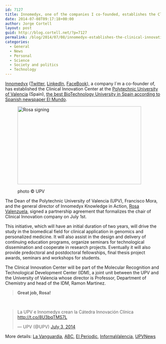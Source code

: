 ```yaml
---
id: 7127
title: Innomedyx, one of the companies I co-founded, establishes the Clinical Innovation Center at the Polytechnic University of Valencia
date: 2014-07-08T09:17:18+00:00
author: Jorge Cortell
layout: post
guid: http://blog.cortell.net/?p=7127
permalink: /blog/2014/07/08/innomedyx-establishes-the-clinical-innovation-center-at-the-polytechnic-university-of-valencia/
categories:
  - General
  - News
  - Personal
  - Science
  - Society and politics
  - Technology
---
```

<a title="http://www.innomedyx.es/" href="http://www.innomedyx.es/" target="_blank">Innomedyx</a> (<a title="https://twitter.com/INNOMEDYX" href="https://twitter.com/INNOMEDYX" target="_blank">Twitter</a>, <a title="https://www.linkedin.com/company/innomedyx" href="https://www.linkedin.com/company/innomedyx" target="_blank">LinkedIn</a>, <a title="https://es-es.facebook.com/Innomedyx" href="https://es-es.facebook.com/Innomedyx" target="_blank">FaceBook</a>), a company I`m a co-founder of, has established the Clinical Innovation Center at the <a title="https://www.upv.es" href="https://www.upv.es" target="_blank">Polytechnic University of Valencia</a> (Spain), <a title="https://www.upv.es/noticias-upv/noticia-6389-bioartes-en.html" href="https://www.upv.es/noticias-upv/noticia-6389-bioartes-en.html" target="_blank">the best BioTechnology University in Spain according to Spanish newspaper El Mundo</a>.<figure style="width: 400px" class="wp-caption aligncenter">

<img src="http://www.upv.es/upl/U0661285.jpg" alt="Rosa signing" width="400" height="252" /><figcaption class="wp-caption-text">photo © UPV</figcaption></figure> 

The Dean of the Polytechnic University of Valencia (UPV), Francisco Mora, and the general director of Innomedyx Knowledge in Action, <a title="https://twitter.com/valenzuela_rosa" href="https://twitter.com/valenzuela_rosa" target="_blank">Rosa Valenzuela</a>, signed a partnership agreement that formalizes the chair of Clinical Innovation company on July 1st.

This initiative, which will have an initial duration of two years, will drive the study in the biomedical field for clinical application in genomics and personalized medicine. It will also assist in the design and delivery of continuing education programs, organize seminars for technological dissemination and cooperate in research projects. Eventually it will also provide predoctoral and postdoctoral fellowships, final thesis project awards, seminars and workshops for students.

The Clinical Innovation Center will be part of the Molecular Recognition and Technological Development Center (IDM), a joint unit between the UPV and the University of Valencia whose director is Professor, Department of Chemistry and head of the IDM, Ramon Martinez.

> **Great job, Rosa!**

&nbsp;

<blockquote class="twitter-tweet" lang="en">
  <p>
    La UPV e Innomedyx crean la Cátedra Innovación Clínica <a href="http://t.co/8U3bqTMS7L">http://t.co/8U3bqTMS7L</a>
  </p>
  
  <p>
    — UPV (@UPV) <a href="https://twitter.com/UPV/statuses/484649056325881857">July 3, 2014</a>
  </p>
</blockquote>



More details: <a title="http://www.lavanguardia.com/local/valencia/20140701/54411472803/la-upv-y-la-innomedyx-knowledge-crean-la-catedra-innovacion-clinica.html" href="http://www.lavanguardia.com/local/valencia/20140701/54411472803/la-upv-y-la-innomedyx-knowledge-crean-la-catedra-innovacion-clinica.html" target="_blank">La Vanguardia</a>, <a title="http://www.abc.es/agencias/noticia.asp?noticia=1612644" href="http://www.abc.es/agencias/noticia.asp?noticia=1612644" target="_blank">ABC</a>, <a title="http://www.elperiodic.com/valencia/noticias/312214_empresa-innomedyx-knowledge-crean-catedra-innovacion-clinica.html" href="http://www.elperiodic.com/valencia/noticias/312214_empresa-innomedyx-knowledge-crean-catedra-innovacion-clinica.html" target="_blank">El Periodic</a>, <a title="http://www.informavalencia.com/salud/item/5960-la-upv-y-la-empresa-innomedyx-knowledge-crean-la-catedra-de-innovacion-clinica" href="http://www.informavalencia.com/salud/item/5960-la-upv-y-la-empresa-innomedyx-knowledge-crean-la-catedra-de-innovacion-clinica" target="_blank">InformaValencia</a>, <a title="http://www.upv.es/entidades/SIE/noticia_887093v.html" href="http://www.upv.es/entidades/SIE/noticia_887093v.html" target="_blank">UPVNews</a>